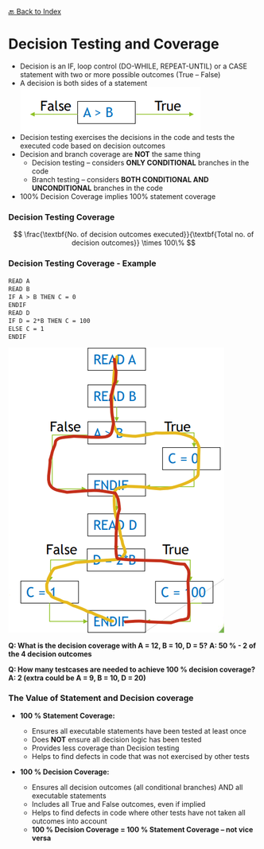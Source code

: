 [🔙 Back to Index](../index.md)

# Decision Testing and Coverage

* Decision is an IF, loop control (DO-WHILE, REPEAT-UNTIL) or a CASE statement with two or more possible outcomes (True – False)
* A decision is both sides of a statement
![image6.png](assets/image6.png)
* Decision testing exercises the decisions in the code and tests the executed code based on decision outcomes
* Decision and branch coverage are **NOT** the same thing
  * Decision testing – considers **ONLY CONDITIONAL** branches in the code
  * Branch testing – considers **BOTH CONDITIONAL AND UNCONDITIONAL** branches in the code
* 100% Decision Coverage implies 100% statement coverage

### Decision Testing Coverage
$$
\frac{\textbf{No. of decision outcomes executed}}{\textbf{Total no. of decision outcomes}} \times 100\%
$$


### Decision Testing Coverage - Example
````
READ A
READ B
IF A > B THEN C = 0
ENDIF
READ D
IF D = 2*B THEN C = 100
ELSE C = 1
ENDIF
````
![image7.png](assets/image7.png)

**Q: What is the decision coverage with A = 12, B = 10, D = 5?**
**A: 50 % - 2 of the 4 decision outcomes**

**Q: How many testcases are needed to achieve 100 % decision coverage?**
**A: 2 (extra could be A = 9, B = 10, D = 20)**

### The Value of Statement and Decision coverage
* **100 % Statement Coverage:**
  * Ensures all executable statements have been tested at least once
  * Does **NOT** ensure all decision logic has been tested
  * Provides less coverage than Decision testing
  * Helps to find defects in code that was not exercised by other tests
  
* **100 % Decision Coverage:**
  * Ensures all decision outcomes (all conditional branches) AND all executable statements
  * Includes all True and False outcomes, even if implied
  * Helps to find defects in code where other tests have not taken all outcomes into account
  * **100 % Decision Coverage = 100 % Statement Coverage – not vice versa**